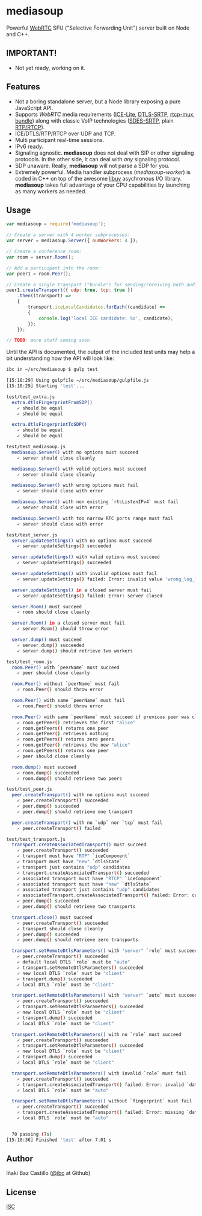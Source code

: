 # mediasoup

Powerful [WebRTC](http://www.webrtc.org/) SFU ("Selective Forwarding Unit") server built on Node and C++.


## IMPORTANT!

* Not yet ready, working on it.


## Features

* Not a boring standalone server, but a Node library exposing a pure JavaScript API.
* Supports *WebRTC* media requirements ([ICE-Lite](http://tools.ietf.org/html/rfc5245), [DTLS-SRTP](http://tools.ietf.org/html/rfc5764), [rtcp-mux](http://tools.ietf.org/html/rfc5761), [bundle](http://tools.ietf.org/html/draft-ietf-mmusic-sdp-bundle-negotiation)) along with classic VoIP technologies ([SDES-SRTP](http://tools.ietf.org/html/rfc4568), plain [RTP/RTCP](http://tools.ietf.org/html/rfc3550)).
* ICE/DTLS/RTP/RTCP over UDP and TCP.
* Multi participant real-time sessions.
* IPv6 ready.
* Signaling agnostic. **mediasoup** does not deal with SIP or other signaling protocols. In the other side, it can deal with *any* signaling protocol.
* SDP unaware. Really, **mediasoup** will not parse a SDP for you.
* Extremely powerful. Media handler subprocess (*mediasoup-worker*) is coded in C++ on top of the awesome [libuv](https://github.com/libuv/libuv) asychronous I/O library. **mediasoup** takes full advantage of your CPU capabilities by launching as many workers as needed.


## Usage

```javascript
var mediasoup = require('mediasoup');

// Create a server with 4 worker subprocesses:
var server = mediasoup.Server({ numWorkers: 4 });

// Create a conference room:
var room = server.Room();

// Add a participant into the room:
var peer1 = room.Peer();

// Create a single transport ("bundle") for sending/receiving both audio and video:
peer1.createTransport({ udp: true, tcp: true })
    .then((transport) =>
    {
        transport.iceLocalCandidates.forEach((candidate) =>
        {
            console.log('local ICE candidate: %o', candidate);
        });
    });

// TODO: more stuff coming soon
```

Until the API is documented, the output of the included test units may help a bit understanding how the API will look like:

```bash
ibc in ~/src/mediasoup $ gulp test

[15:10:29] Using gulpfile ~/src/mediasoup/gulpfile.js
[15:10:29] Starting 'test'...

test/test_extra.js
  extra.dtlsFingerprintFromSDP()
    ✓ should be equal
    ✓ should be equal

  extra.dtlsFingerprintToSDP()
    ✓ should be equal
    ✓ should be equal

test/test_mediasoup.js
  mediasoup.Server() with no options must succeed
    ✓ server should close cleanly

  mediasoup.Server() with valid options must succeed
    ✓ server should close cleanly

  mediasoup.Server() with wrong options must fail
    ✓ server should close with error

  mediasoup.Server() with non existing `rtcListenIPv4` must fail
    ✓ server should close with error

  mediasoup.Server() with too narrow RTC ports range must fail
    ✓ server should close with error

test/test_server.js
  server.updateSettings() with no options must succeed
    ✓ server.updateSettings() succeeded

  server.updateSettings() with valid options must succeed
    ✓ server.updateSettings() succeeded

  server.updateSettings() with invalid options must fail
    ✓ server.updateSettings() failed: Error: invalid value 'wrong_log_level' for logLevel

  server.updateSettings() in a closed server must fail
    ✓ server.updateSettings() failed: Error: server closed

  server.Room() must succeed
    ✓ room should close cleanly

  server.Room() in a closed server must fail
    ✓ server.Room() should throw error

  server.dump() must succeed
    ✓ server.dump() succeeded
    ✓ server.dump() should retrieve two workers

test/test_room.js
  room.Peer() with `peerName` must succeed
    ✓ peer should close cleanly

  room.Peer() without `peerName` must fail
    ✓ room.Peer() should throw error

  room.Peer() with same `peerName` must fail
    ✓ room.Peer() should throw error

  room.Peer() with same `peerName` must succeed if previous peer was closed before
    ✓ room.getPeer() retrieves the first "alice"
    ✓ room.getPeers() returns one peer
    ✓ room.getPeer() retrieves nothing
    ✓ room.getPeers() returns zero peers
    ✓ room.getPeer() retrieves the new "alice"
    ✓ room.getPeers() returns one peer
    ✓ peer should close cleanly

  room.dump() must succeed
    ✓ room.dump() succeeded
    ✓ room.dump() should retrieve two peers

test/test_peer.js
  peer.createTransport() with no options must succeed
    ✓ peer.createTransport() succeeded
    ✓ peer.dump() succeeded
    ✓ peer.dump() should retrieve one transport

  peer.createTransport() with no `udp` nor `tcp` must fail
    ✓ peer.createTransport() failed

test/test_transport.js
  transport.createAssociatedTransport() must succeed
    ✓ peer.createTransport() succeeded
    ✓ transport must have "RTP" `iceComponent`
    ✓ transport must have "new" `dtlsState`
    ✓ transport just contains "udp" candidates
    ✓ transport.createAssociatedTransport() succeeded
    ✓ associated transport must have "RTCP" `iceComponent`
    ✓ associated transport must have "new" `dtlsState`
    ✓ associated transport just contains "udp" candidates
    ✓ associatedTransport.createAssociatedTransport() failed: Error: cannot call CreateAssociatedTransport() on a RTCP Transport
    ✓ peer.dump() succeeded
    ✓ peer.dump() should retrieve two transports

  transport.close() must succeed
    ✓ peer.createTransport() succeeded
    ✓ transport should close cleanly
    ✓ peer.dump() succeeded
    ✓ peer.dump() should retrieve zero transports

  transport.setRemoteDtlsParameters() with "server" `role` must succeed
    ✓ peer.createTransport() succeeded
    ✓ default local DTLS `role` must be "auto"
    ✓ transport.setRemoteDtlsParameters() succeeded
    ✓ new local DTLS `role` must be "client"
    ✓ transport.dump() succeeded
    ✓ local DTLS `role` must be "client"

  transport.setRemoteDtlsParameters() with "server" `auto` must succeed
    ✓ peer.createTransport() succeeded
    ✓ transport.setRemoteDtlsParameters() succeeded
    ✓ new local DTLS `role` must be "client"
    ✓ transport.dump() succeeded
    ✓ local DTLS `role` must be "client"

  transport.setRemoteDtlsParameters() with no `role` must succeed
    ✓ peer.createTransport() succeeded
    ✓ transport.setRemoteDtlsParameters() succeeded
    ✓ new local DTLS `role` must be "client"
    ✓ transport.dump() succeeded
    ✓ local DTLS `role` must be "client"

  transport.setRemoteDtlsParameters() with invalid `role` must fail
    ✓ peer.createTransport() succeeded
    ✓ transport.createAssociatedTransport() failed: Error: invalid `data.role`
    ✓ local DTLS `role` must be "auto"

  transport.setRemoteDtlsParameters() without `fingerprint` must fail
    ✓ peer.createTransport() succeeded
    ✓ transport.createAssociatedTransport() failed: Error: missing `data.fingerprint`
    ✓ local DTLS `role` must be "auto"


  70 passing (7s)
[15:10:36] Finished 'test' after 7.01 s
```


## Author

Iñaki Baz Castillo ([@ibc](https://github.com/ibc/) at Github)


## License

[ISC](./LICENSE)

